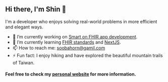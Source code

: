 ## Hi there, I'm Shin 👋

I'm a developer who enjoys solving real-world problems in more efficient and elegant ways.

- 🔭 I’m currently working on [Smart on FHIR app development](https://docs.smarthealthit.org/).
- 🌱 I’m currently learning [FHIR standards](https://hl7.org/fhir/) and [NextJS](https://nextjs.org/docs).
- 📫 How to reach me: [soobahorn@gamil.com](mailto:soobahorn@gmail.com)
- ⚡ Fun fact: I enjoy hiking and have explored the beautiful mountain trails of Taiwan.

#### Feel free to check my [personal website](https://shin13.github.io) for more information.
